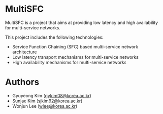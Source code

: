 # MultiSFC
MultiSFC is a project that aims at providing low latency and high availability for multi-service networks.

This project includes the following technologies:
- Service Function Chaining (SFC) based multi-service network architecture
- Low latency transport mechanisms for multi-service networks
- High availability mechanisms for multi-service networks

# Authors
- Gyuyeong Kim (gykim08@korea.ac.kr)
- Sunjae Kim (sjkim92@korea.ac.kr)
- Wonjun Lee (wlee@korea.ac.kr)
